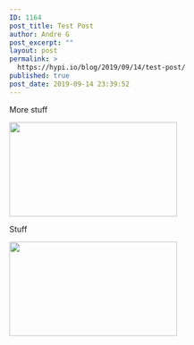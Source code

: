 ```yaml
---
ID: 1164
post_title: Test Post
author: Andre G
post_excerpt: ""
layout: post
permalink: >
  https://hypi.io/blog/2019/09/14/test-post/
published: true
post_date: 2019-09-14 23:39:52
---
```

<p>More stuff</p><p><img class="attachment-medium size-medium" src="https://hypi.io/wp-content/uploads/2019/09/Screenshot-2019-09-07-at-09.37.53-300x169.png" alt="" width="300" height="169" /></p><p>Stuff</p><p><img class="attachment-medium size-medium" src="https://hypi.io/wp-content/uploads/2019/09/Screenshot-2019-09-07-at-09.38.11-300x169.png" alt="" width="300" height="169" /></p>